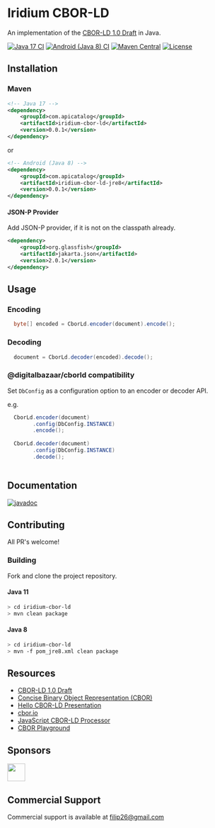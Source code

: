 # Iridium CBOR-LD
An implementation of the [CBOR-LD 1.0 Draft](https://digitalbazaar.github.io/cbor-ld-spec/) in Java.

[![Java 17 CI](https://github.com/filip26/iridium-cbor-ld/actions/workflows/java17-build.yml/badge.svg)](https://github.com/filip26/iridium-cbor-ld/actions/workflows/java17-build.yml)
[![Android (Java 8) CI](https://github.com/filip26/iridium-cbor-ld/actions/workflows/java8-build.yml/badge.svg)](https://github.com/filip26/iridium-cbor-ld/actions/workflows/java8-build.yml)
[![Maven Central](https://img.shields.io/maven-central/v/com.apicatalog/iridium-cbor-ld.svg?label=Maven%20Central)](https://search.maven.org/search?q=g:%22com.apicatalog%22%20AND%20a:%22iridium-cbor-ld%22)
[![License](https://img.shields.io/badge/License-Apache%202.0-blue.svg)](https://opensource.org/licenses/Apache-2.0)

## Installation

### Maven

```xml
<!-- Java 17 -->
<dependency>
    <groupId>com.apicatalog</groupId>
    <artifactId>iridium-cbor-ld</artifactId>
    <version>0.0.1</version>
</dependency>

```

or

```xml
<!-- Android (Java 8) -->
<dependency>
    <groupId>com.apicatalog</groupId>
    <artifactId>iridium-cbor-ld-jre8</artifactId>
    <version>0.0.1</version>
</dependency>
```

#### JSON-P Provider

Add JSON-P provider, if it is not on the classpath already.


```xml
<dependency>
    <groupId>org.glassfish</groupId>
    <artifactId>jakarta.json</artifactId>
    <version>2.0.1</version>
</dependency>
```


## Usage

### Encoding

```java
  byte[] encoded = CborLd.encoder(document).encode();
```

### Decoding

```java
  document = CborLd.decoder(encoded).decode();
```

### @digitalbazaar/cborld compatibility

Set `DbConfig` as a configuration option to an encoder or decoder API.

e.g.

```java
  CborLd.encoder(document)
        .config(DbConfig.INSTANCE)
        .encode();
        
  CborLd.decoder(document)
        .config(DbConfig.INSTANCE)
        .decode();
        
```

## Documentation

[![javadoc](https://javadoc.io/badge2/com.apicatalog/iridium-cbor-ld/javadoc.svg)](https://javadoc.io/doc/com.apicatalog/iridium-cbor-ld)


## Contributing

All PR's welcome!


### Building

Fork and clone the project repository.

#### Java 11
```bash
> cd iridium-cbor-ld
> mvn clean package
```

#### Java 8
```bash
> cd iridium-cbor-ld
> mvn -f pom_jre8.xml clean package
```


## Resources

* [CBOR-LD 1.0 Draft](https://digitalbazaar.github.io/cbor-ld-spec/)
* [Concise Binary Object Representation (CBOR)](https://datatracker.ietf.org/doc/html/rfc8949)
* [Hello CBOR-LD Presentation](https://docs.google.com/presentation/d/1ksh-gUdjJJwDpdleasvs9aRXEmeRvqhkVWqeitx5ZAE/edit?usp=sharing)
* [cbor.io](https://cbor.io/)
* [JavaScript CBOR-LD Processor](https://github.com/digitalbazaar/cborld)
* [CBOR Playground](https://cbor.me/)

## Sponsors

<a href="https://github.com/digitalbazaar">
  <img src="https://avatars.githubusercontent.com/u/167436?s=200&v=4" width="40" />
</a> 

## Commercial Support
Commercial support is available at filip26@gmail.com
